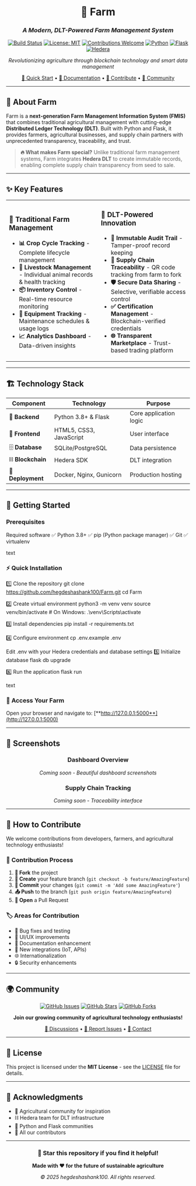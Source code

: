 <div align="center">

# 🌾 Farm
### *A Modern, DLT-Powered Farm Management System*

[![Build Status](https://img.shields.io/badge/build-passing-brightgreen.svg)](https://github.com/hegdeshashank100/Farm)
[![License: MIT](https://img.shields.io/badge/License-MIT-yellow.svg)](https://opensource.org/licenses/MIT)
[![Contributions Welcome](https://img.shields.io/badge/contributions-welcome-orange.svg?style=flat)](https://github.com/hegdeshashank100/Farm/pulls)
[![Python](https://img.shields.io/badge/python-3.8+-blue.svg)](https://www.python.org/downloads/)
[![Flask](https://img.shields.io/badge/flask-2.0+-green.svg)](https://flask.palletsprojects.com/)
[![Hedera](https://img.shields.io/badge/hedera-DLT-purple.svg)](https://hedera.com/)

*Revolutionizing agriculture through blockchain technology and smart data management*

[🚀 Quick Start](#-getting-started) • [📖 Documentation](#-features) • [🤝 Contribute](#-how-to-contribute) • [💬 Community](#-community)

</div>

---

## 🌱 **About Farm**

Farm is a **next-generation Farm Management Information System (FMIS)** that combines traditional agricultural management with cutting-edge **Distributed Ledger Technology (DLT)**. Built with Python and Flask, it provides farmers, agricultural businesses, and supply chain partners with unprecedented transparency, traceability, and trust.

> **🔥 What makes Farm special?** Unlike traditional farm management systems, Farm integrates **Hedera DLT** to create immutable records, enabling complete supply chain transparency from seed to sale.

---

## ✨ **Key Features**

<table>
<tr>
<td width="50%">

### 🚜 **Traditional Farm Management**
- **📊 Crop Cycle Tracking** - Complete lifecycle management
- **🐄 Livestock Management** - Individual animal records & health tracking  
- **📦 Inventory Control** - Real-time resource monitoring
- **🔧 Equipment Tracking** - Maintenance schedules & usage logs
- **📈 Analytics Dashboard** - Data-driven insights

</td>
<td width="50%">

### 🔐 **DLT-Powered Innovation**
- **🔗 Immutable Audit Trail** - Tamper-proof record keeping
- **📱 Supply Chain Traceability** - QR code tracking from farm to fork
- **🛡️ Secure Data Sharing** - Selective, verifiable access control
- **✅ Certification Management** - Blockchain-verified credentials
- **🌐 Transparent Marketplace** - Trust-based trading platform

</td>
</tr>
</table>

---

## 🏗️ **Technology Stack**

<div align="center">

| Component | Technology | Purpose |
|-----------|------------|---------|
| 🐍 **Backend** | Python 3.8+ & Flask | Core application logic |
| 🎨 **Frontend** | HTML5, CSS3, JavaScript | User interface |
| 🗄️ **Database** | SQLite/PostgreSQL | Data persistence |
| ⛓️ **Blockchain** | Hedera SDK | DLT integration |
| 🚀 **Deployment** | Docker, Nginx, Gunicorn | Production hosting |

</div>

---

## 🚀 **Getting Started**

### Prerequisites
Required software
✅ Python 3.8+
✅ pip (Python package manager)
✅ Git
✅ virtualenv

text

### ⚡ Quick Installation

1️⃣ Clone the repository
git clone https://github.com/hegdeshashank100/Farm.git
cd Farm

2️⃣ Create virtual environment
python3 -m venv venv
source venv/bin/activate # On Windows: .\venv\Scripts\activate

3️⃣ Install dependencies
pip install -r requirements.txt

4️⃣ Configure environment
cp .env.example .env

Edit .env with your Hedera credentials and database settings
5️⃣ Initialize database
flask db upgrade

6️⃣ Run the application
flask run

text

### 🎯 **Access Your Farm**
Open your browser and navigate to: [**http://127.0.0.1:5000**](http://127.0.0.1:5000)

---

## 📸 **Screenshots**

<div align="center">

### Dashboard Overview
*Coming soon - Beautiful dashboard screenshots*

### Supply Chain Tracking
*Coming soon - Traceability interface*

</div>

---

## 🤝 **How to Contribute**

We welcome contributions from developers, farmers, and agricultural technology enthusiasts!

### 🔄 **Contribution Process**

1. **🍴 Fork** the project
2. **🌿 Create** your feature branch (`git checkout -b feature/AmazingFeature`)
3. **💾 Commit** your changes (`git commit -m 'Add some AmazingFeature'`)
4. **📤 Push** to the branch (`git push origin feature/AmazingFeature`)
5. **🔀 Open** a Pull Request

### 🏷️ **Areas for Contribution**

- 🐛 Bug fixes and testing
- 🎨 UI/UX improvements
- 📖 Documentation enhancement
- 🔌 New integrations (IoT, APIs)
- 🌐 Internationalization
- 🔒 Security enhancements

---

## 🌍 **Community**

<div align="center">

[![GitHub Issues](https://img.shields.io/github/issues/hegdeshashank100/Farm?style=for-the-badge)](https://github.com/hegdeshashank100/Farm/issues)
[![GitHub Stars](https://img.shields.io/github/stars/hegdeshashank100/Farm?style=for-the-badge)](https://github.com/hegdeshashank100/Farm/stargazers)
[![GitHub Forks](https://img.shields.io/github/forks/hegdeshashank100/Farm?style=for-the-badge)](https://github.com/hegdeshashank100/Farm/network)

**Join our growing community of agricultural technology enthusiasts!**

[💬 Discussions](https://github.com/hegdeshashank100/Farm/discussions) • [🐛 Report Issues](https://github.com/hegdeshashank100/Farm/issues) • [📧 Contact](mailto:hegdeshashank100@example.com)

</div>

---

## 📄 **License**

This project is licensed under the **MIT License** - see the [LICENSE](LICENSE) file for details.

---

## 🙏 **Acknowledgments**

- 🌾 Agricultural community for inspiration
- ⛓️ Hedera team for DLT infrastructure  
- 🐍 Python and Flask communities
- 🤝 All our contributors

---

<div align="center">

### 🌟 **Star this repository if you find it helpful!**

**Made with ❤️ for the future of sustainable agriculture**

*© 2025 hegdeshashank100. All rights reserved.*

</div>
